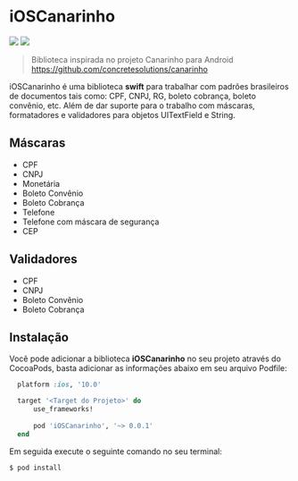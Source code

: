 # iOSCanarinho

<img src="https://img.shields.io/cocoapods/p/iOSCanarinho?label=platform"> <img src="https://img.shields.io/static/v1?label=pod&message=v0.0.1&color=blue&style=flat">



> Biblioteca inspirada no projeto Canarinho para Android https://github.com/concretesolutions/canarinho

iOSCanarinho é uma biblioteca **swift** para trabalhar com padrões brasileiros de documentos tais como: CPF, CNPJ, RG, boleto cobrança, boleto convênio, etc. 
Além de dar suporte para o trabalho com máscaras, formatadores e validadores para objetos UITextField e String.

## Máscaras

* CPF
* CNPJ
* Monetária
* Boleto Convênio
* Boleto Cobrança 
* Telefone
* Telefone com máscara de segurança
* CEP

## Validadores

* CPF
* CNPJ
* Boleto Convênio
* Boleto Cobrança 

## Instalação 

Você pode adicionar a biblioteca **iOSCanarinho** no seu projeto através do CocoaPods, basta adicionar as informações abaixo em seu arquivo Podfile:

```ruby
  platform :ios, '10.0'

  target '<Target do Projeto>' do
      use_frameworks!
  
      pod 'iOSCanarinho', '~> 0.0.1'
  end
```

Em seguida execute o seguinte comando no seu terminal:

```shell
$ pod install
```
